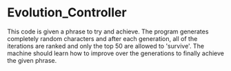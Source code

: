 # Evolution_Controller
This code is given a phrase to try and achieve. The program generates completely random characters and after each generation, all of the iterations are ranked and only the top 50 are allowed to 'survive'. The machine should learn how to improve over the generations to finally achieve the given phrase.
